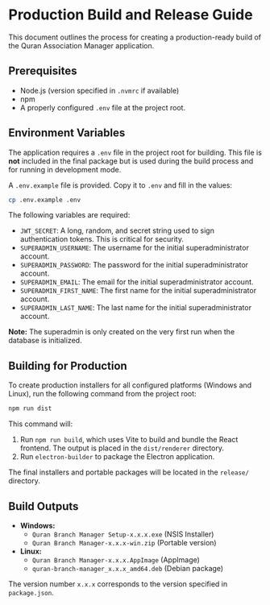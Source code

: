 # Production Build and Release Guide

This document outlines the process for creating a production-ready build of the Quran Association Manager application.

## Prerequisites

- Node.js (version specified in `.nvmrc` if available)
- npm
- A properly configured `.env` file at the project root.

## Environment Variables

The application requires a `.env` file in the project root for building. This file is **not** included in the final package but is used during the build process and for running in development mode.

A `.env.example` file is provided. Copy it to `.env` and fill in the values:

```bash
cp .env.example .env
```

The following variables are required:

- `JWT_SECRET`: A long, random, and secret string used to sign authentication tokens. This is critical for security.
- `SUPERADMIN_USERNAME`: The username for the initial superadministrator account.
- `SUPERADMIN_PASSWORD`: The password for the initial superadministrator account.
- `SUPERADMIN_EMAIL`: The email for the initial superadministrator account.
- `SUPERADMIN_FIRST_NAME`: The first name for the initial superadministrator account.
- `SUPERADMIN_LAST_NAME`: The last name for the initial superadministrator account.

**Note:** The superadmin is only created on the very first run when the database is initialized.

## Building for Production

To create production installers for all configured platforms (Windows and Linux), run the following command from the project root:

```bash
npm run dist
```

This command will:
1.  Run `npm run build`, which uses Vite to build and bundle the React frontend. The output is placed in the `dist/renderer` directory.
2.  Run `electron-builder` to package the Electron application.

The final installers and portable packages will be located in the `release/` directory.

## Build Outputs

- **Windows:**
  - `Quran Branch Manager Setup-x.x.x.exe` (NSIS Installer)
  - `Quran Branch Manager-x.x.x-win.zip` (Portable version)
- **Linux:**
  - `Quran Branch Manager-x.x.x.AppImage` (AppImage)
  - `quran-branch-manager_x.x.x_amd64.deb` (Debian package)

The version number `x.x.x` corresponds to the version specified in `package.json`.
